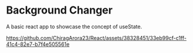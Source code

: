 # Background Changer 

A basic react app to showcase the concept of useState. 

https://github.com/ChiragArora23/React/assets/38328451/33eb99cf-c1ff-41c4-82e7-b7f4e505561e

